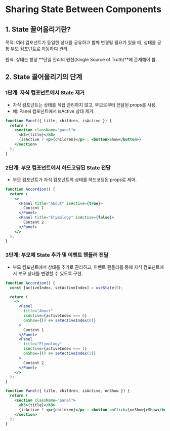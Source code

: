 # Sharing State Between Components

## 1. State 끌어올리기란?

목적: 여러 컴포넌트가 동일한 상태를 공유하고 함께 변경될 필요가 있을 때, 상태를 공통 부모 컴포넌트로 이동하여 관리.

원칙: 상태는 항상 **단일 진리의 원천(Single Source of Truth)**에 존재해야 함.

## 2. State 끌어올리기의 단계

### 1단계: 자식 컴포넌트에서 State 제거

- 자식 컴포넌트는 상태를 직접 관리하지 않고, 부모로부터 전달된 props를 사용.
- 예: Panel 컴포넌트에서 isActive 상태 제거.

```jsx
function Panel({ title, children, isActive }) {
  return (
    <section className="panel">
      <h3>{title}</h3>
      {isActive ? <p>{children}</p> : <button>Show</button>}
    </section>
  );
}
```

### 2단계: 부모 컴포넌트에서 하드코딩된 State 전달

- 부모 컴포넌트가 자식 컴포넌트의 상태를 하드코딩된 props로 제어.

```jsx
function Accordion() {
  return (
    <>
      <Panel title="About" isActive={true}>
        Content 1
      </Panel>
      <Panel title="Etymology" isActive={false}>
        Content 2
      </Panel>
    </>
  );
}
```

### 3단계: 부모에 State 추가 및 이벤트 핸들러 전달

- 부모 컴포넌트에서 상태를 추가로 관리하고, 이벤트 핸들러를 통해 자식 컴포넌트에서 부모 상태를 변경할 수 있도록 구현.

```jsx
function Accordion() {
  const [activeIndex, setActiveIndex] = useState(0);

  return (
    <>
      <Panel
        title="About"
        isActive={activeIndex === 0}
        onShow={() => setActiveIndex(0)}
      >
        Content 1
      </Panel>
      <Panel
        title="Etymology"
        isActive={activeIndex === 1}
        onShow={() => setActiveIndex(1)}
      >
        Content 2
      </Panel>
    </>
  );
}

function Panel({ title, children, isActive, onShow }) {
  return (
    <section className="panel">
      <h3>{title}</h3>
      {isActive ? <p>{children}</p> : <button onClick={onShow}>Show</button>}
    </section>
  );
}
```
